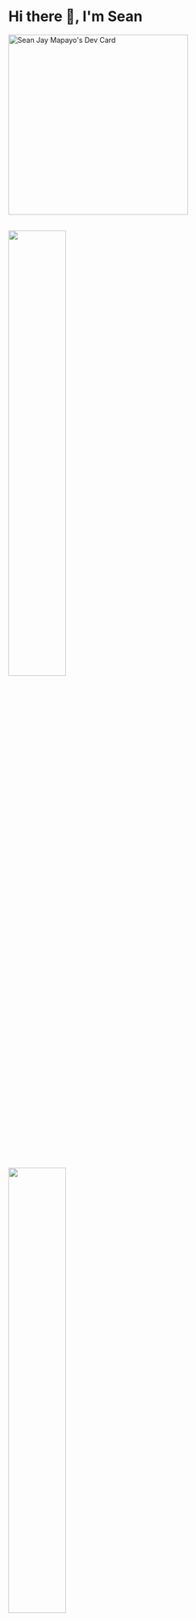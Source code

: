 # Hi there 👋, I'm Sean


<a href="https://app.daily.dev/seanwafo"><img src="devcard.png" width="356" alt="Sean Jay Mapayo's Dev Card"/></a>

<br />
<img align = "center" width = "47.5%" src="https://github-readme-stats.vercel.app/api?username=seanwafo&show_icons=true&theme=outrun"/>
<br />
<img align = "center" width = "47.5%" src="https://github-readme-stats.vercel.app/api/top-langs/?username=seanwafo&layout=compact"/> 
<br />


## I am a Drafter, Teacher, Project Manager and web/Software Developer! 

- 🔭 I’m currently working as an Project Manager in Electrical Drafting
- 🌱 I’m currently on the path of being a Full-Stack Web/Software/Mobile Developer.
- 👯 I’m looking to collaborate on my Dev journey
- ⚡ Fun fact: loves to make art work

## Languages and Tools:

![Visual Studio Code](https://img.shields.io/badge/Visual%20Studio%20Code-0078d7.svg?style=for-the-badge&logo=visual-studio-code&logoColor=white)
![Atom](https://img.shields.io/badge/Atom-%2366595C.svg?style=for-the-badge&logo=atom&logoColor=white)
![CodePen](https://img.shields.io/badge/CodePen-white?style=for-the-badge&logo=codepen&logoColor=black)
![HTML5](https://img.shields.io/badge/html5-%23E34F26.svg?style=for-the-badge&logo=html5&logoColor=white)
![CSS3](https://img.shields.io/badge/css3-%231572B6.svg?style=for-the-badge&logo=css3&logoColor=white)
![JavaScript](https://img.shields.io/badge/javascript-%23323330.svg?style=for-the-badge&logo=javascript&logoColor=%23F7DF1E)
![Bootstrap](https://img.shields.io/badge/bootstrap-%23563D7C.svg?style=for-the-badge&logo=bootstrap&logoColor=white)
![Adobe Illustrator](https://img.shields.io/badge/adobeillustrator-%23FF9A00.svg?style=for-the-badge&logo=adobeillustrator&logoColor=white)
![Adobe Photoshop](https://img.shields.io/badge/adobephotoshop-%2331A8FF.svg?style=for-the-badge&logo=adobephotoshop&logoColor=white)
![Express.js](https://img.shields.io/badge/express.js-%23404d59.svg?style=for-the-badge&logo=express&logoColor=%2361DAFB)
![NodeJS](https://img.shields.io/badge/node.js-6DA55F?style=for-the-badge&logo=node.js&logoColor=white)
![Git](https://img.shields.io/badge/git-%23F05033.svg?style=for-the-badge&logo=git&logoColor=white)
![GitHub](https://img.shields.io/badge/github-%23121011.svg?style=for-the-badge&logo=github&logoColor=white)
![Python](https://img.shields.io/badge/python-3670A0?style=for-the-badge&logo=python&logoColor=ffdd54)
![React](https://img.shields.io/badge/react-%2320232a.svg?style=for-the-badge&logo=react&logoColor=%2361DAFB)

## To-Do Study List
![Kotlin](https://img.shields.io/badge/kotlin-%230095D5.svg?style=for-the-badge&logo=kotlin&logoColor=white)


## Contact Me:
![Gmail](https://img.shields.io/badge/Gmail-D14836?style=for-the-badge&logo=gmail&logoColor=white)
![LinkedIn](https://img.shields.io/badge/linkedin-%230077B5.svg?style=for-the-badge&logo=linkedin&logoColor=white)
![Twitter](https://img.shields.io/badge/Twitter-%231DA1F2.svg?style=for-the-badge&logo=Twitter&logoColor=white)


[Gmail]: seanjay.mapayo@gmail.com
[LinkedIn]: https://www.linkedin.com/in/sean-mapayo/
[Twitter]: https://twitter.com/seanwafo
